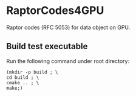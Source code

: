 # RaptorCodes4GPU

Raptor codes (RFC 5053) for data object on GPU.

## Build test executable

Run the following command under root directory:

```
(mkdir -p build ; \
cd build ; \
cmake .. ; \
make;)
```
